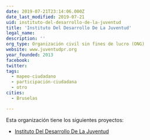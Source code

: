 ```yaml
---
date: 2019-07-21T23:14:06.000Z
date_last_modified: 2019-07-21
uid: instituto-del-desarrollo-de-la-juventud
title: 'Instituto Del Desarrollo De La Juventud'
legal_name: 
description: ''
org_type: Organización civil sin fines de lucro (ONG)
website: www.juventudpr.org
year_founded: 2013
facebook: 
twitter: 
tags:
  - mapeo-ciudadano
  - participación-ciudadana
  - otro
cities: 
  - Bruselas

---
```


Esta organización tiene los siguientes proyectos:

- [Instituto Del Desarrollo De La Juventud](/proyectos/instituto-del-desarrollo-de-la-juventud)
